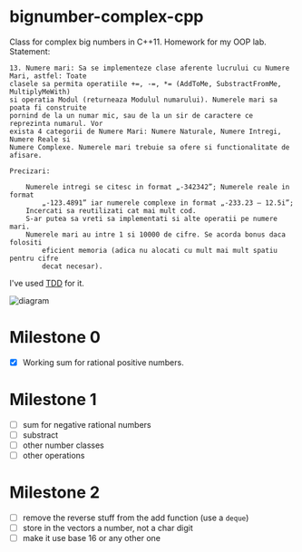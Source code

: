 bignumber-complex-cpp
=====================

Class for complex big numbers in C++11. Homework for my OOP lab. Statement:

```
13. Numere mari: Sa se implementeze clase aferente lucrului cu Numere Mari, astfel: Toate 
clasele sa permita operatiile +=, -=, *= (AddToMe, SubstractFromMe, MultiplyMeWith) 
si operatia Modul (returneaza Modulul numarului). Numerele mari sa poata fi construite 
pornind de la un numar mic, sau de la un sir de caractere ce reprezinta numarul. Vor 
exista 4 categorii de Numere Mari: Numere Naturale, Numere Intregi, Numere Reale si 
Numere Complexe. Numerele mari trebuie sa ofere si functionalitate de afisare.

Precizari: 

    Numerele intregi se citesc in format „-342342”; Numerele reale in format 
        „-123.4891” iar numerele complexe in format „-233.23 – 12.5i”;
    Incercati sa reutilizati cat mai mult cod.
    S-ar putea sa vreti sa implementati si alte operatii pe numere mari.
    Numerele mari au intre 1 si 10000 de cifre. Se acorda bonus daca folositi 
        eficient memoria (adica nu alocati cu mult mai mult spatiu pentru cifre 
        decat necesar).
```

I've used [TDD](http://en.wikipedia.org/wiki/Test-driven_development) for it.

![diagram](https://app.genmymodel.com/files/_ZJiAoJ-dEDGn1-aaBa6y3w/oop-diag.jpg)

# Milestone 0

- [x] Working sum for rational positive numbers.

# Milestone 1

- [ ] sum for negative rational numbers
- [ ] substract
- [ ] other number classes
- [ ] other operations

# Milestone 2

- [ ] remove the reverse stuff from the add function (use a `deque`)
- [ ] store in the vectors a number, not a char digit
- [ ] make it use base 16 or any other one
